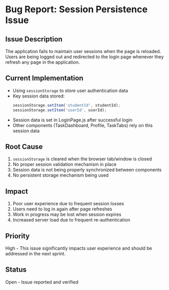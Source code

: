 # Bug Report: Session Persistence Issue

## Issue Description
The application fails to maintain user sessions when the page is reloaded. Users are being logged out and redirected to the login page whenever they refresh any page in the application.

## Current Implementation
- Using `sessionStorage` to store user authentication data
- Key session data stored:
  ```javascript
  sessionStorage.setItem('studentId', studentId);
  sessionStorage.setItem('userId', userId);
  ```
- Session data is set in LoginPage.js after successful login
- Other components (TaskDashboard, Profile, TaskTabs) rely on this session data

## Root Cause
1. `sessionStorage` is cleared when the browser tab/window is closed
2. No proper session validation mechanism in place
3. Session data is not being properly synchronized between components
4. No persistent storage mechanism being used

## Impact
1. Poor user experience due to frequent session losses
2. Users need to log in again after page refreshes
3. Work in progress may be lost when session expires
4. Increased server load due to frequent re-authentication

## Priority
High - This issue significantly impacts user experience and should be addressed in the next sprint.

## Status
Open - Issue reported and verified
